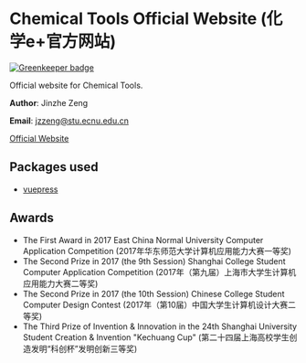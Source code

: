 # Chemical Tools Official Website (化学e+官方网站)

[![Greenkeeper badge](https://badges.greenkeeper.io/njzjz/Chemical-Tools-page.svg)](https://greenkeeper.io/)


Official website for Chemical Tools.

**Author**: Jinzhe Zeng

**Email**: jzzeng@stu.ecnu.edu.cn

[Official Website](https://chem.njzjz.win/)

## Packages used

* [vuepress](https://github.com/vuejs/vuepress)

## Awards
* The First Award in 2017 East China Normal University Computer Application Competition (2017年华东师范大学计算机应用能力大赛一等奖)
* The Second Prize in 2017 (the 9th Session) Shanghai College Student Computer Application Competition (2017年（第九届）上海市大学生计算机应用能力大赛二等奖)
* The Second Prize in 2017 (the 10th Session) Chinese College Student Computer Design Contest (2017年（第10届）中国大学生计算机设计大赛二等奖)
* The Third Prize of Invention & Innovation in the 24th Shanghai University Student Creation & Invention "Kechuang Cup" (第二十四届上海高校学生创造发明“科创杯”发明创新三等奖)
